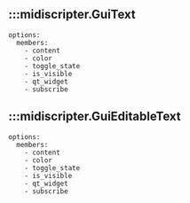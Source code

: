 ## :::midiscripter.GuiText
    options:
      members:
        - content
        - color
        - toggle_state
        - is_visible
        - qt_widget
        - subscribe

## :::midiscripter.GuiEditableText
    options:
      members:
        - content
        - color
        - toggle_state
        - is_visible
        - qt_widget
        - subscribe
